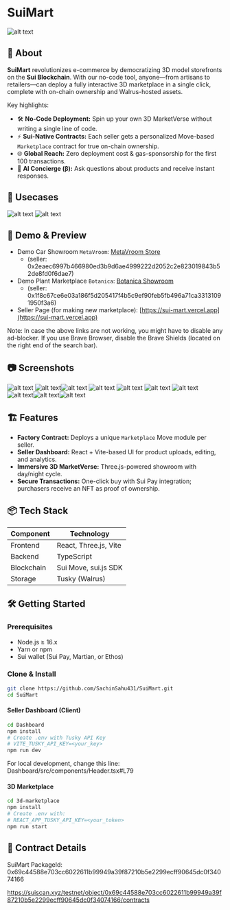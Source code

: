# SuiMart
![alt text](images/banner.png)

## 🚀 About

**SuiMart** revolutionizes e-commerce by democratizing 3D model storefronts on the **Sui Blockchain**. With our no-code tool, anyone—from artisans to retailers—can deploy a fully interactive 3D marketplace in a single click, complete with on-chain ownership and Walrus-hosted assets.

Key highlights:
- 🛠️ **No-Code Deployment:** Spin up your own 3D MarketVerse without writing a single line of code.
- ⚡ **Sui-Native Contracts:** Each seller gets a personalized Move-based `Marketplace` contract for true on-chain ownership.
- 🌐 **Global Reach:** Zero deployment cost & gas-sponsorship for the first 100 transactions.
- 🤖 **AI Concierge (β):** Ask questions about products and receive instant responses.

## 👾 Usecases

![alt text](images/ta.png)
![alt text](images/image.png)

## 📸 Demo & Preview

- Demo Car Showroom `MetaVroom`: [MetaVroom Store](https://sui-mart-3d.vercel.app/?market=0x6fe03909c447be13f471bb354d1c1516a0e4bf34ead0f0ca53ac797cce1d1da5)
  - (seller: 0x2eaec6997b466980ed3b9d6ae4999222d2052c2e823019843b52de8fd0f6dae7)
- Demo Plant Marketplace `Botanica`: [Botanica Showroom](https://sui-mart-3d.vercel.app/?market=0x3481e766a547f9e850fc97e27393bbdbd1994faed39a960a1479f539f7a08269)
  - (seller: 0x1f8c67ce6e03a186f5d205417f4b5c9ef90feb5fb496a71ca33131091950f3a6)
- Seller Page (for making new marketplace): [https://sui-mart.vercel.app](https://sui-mart.vercel.app)

Note: In case the above links are not working, you might have to disable any ad-blocker. If you use Brave Browser, disable the Brave Shields (located on the right end of the search bar).

## 📷 Screenshots

![alt text](images/ss11.png) ![alt text](images/ss1.png)![alt text](images/ss3.png) ![alt text](images/ss4.png) ![alt text](images/ss5.png) ![alt text](images/ss6.png) ![alt text](images/ss7.png) ![alt text](images/ss8.png)![alt text](images/ss9.png)![alt text](images/ss10.png)


## 🏗️ Features

- **Factory Contract:** Deploys a unique `Marketplace` Move module per seller.
- **Seller Dashboard:** React + Vite-based UI for product uploads, editing, and analytics.
- **Immersive 3D MarketVerse:** Three.js-powered showroom with day/night cycle.
- **Secure Transactions:** One-click buy with Sui Pay integration; purchasers receive an NFT as proof of ownership.


## 📦 Tech Stack

| Component       | Technology         |
|-----------------|--------------------|
| Frontend        | React, Three.js, Vite |
| Backend         | TypeScript |
| Blockchain      | Sui Move, sui.js SDK |
| Storage         | Tusky (Walrus)      |


## 🛠️ Getting Started

### Prerequisites
- Node.js ≥ 16.x
- Yarn or npm
- Sui wallet (Sui Pay, Martian, or Ethos)

### Clone & Install
```bash
git clone https://github.com/SachinSahu431/SuiMart.git
cd SuiMart
```

#### Seller Dashboard (Client)
```bash
cd Dashboard
npm install
# Create .env with Tusky API Key
# VITE_TUSKY_API_KEY=<your_key>
npm run dev
```

For local development, change this line: Dashboard/src/components/Header.tsx#L79

#### 3D Marketplace
```bash
cd 3d-marketplace
npm install
# Create .env with:
# REACT_APP_TUSKY_API_KEY=<your_token>
npm run start
```


## 📄 Contract Details

SuiMart PackageId:
0x69c44588e703cc6022611b99949a39f87210b5e2299ecff90645dc0f34074166

https://suiscan.xyz/testnet/object/0x69c44588e703cc6022611b99949a39f87210b5e2299ecff90645dc0f34074166/contracts

